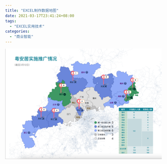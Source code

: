 ```yaml
---
title: "EXCEL制作数据地图"
date: 2021-03-17T23:41:24+08:00
tags:
  - "EXCEL实用技术"
categories:
  - "商业智能"
---
```



![截屏2021-03-22 10.49.33](%E6%88%AA%E5%B1%8F2021-03-22%2010.49.33.png)